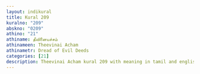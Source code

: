 ```yaml
---
layout: indikural
title: Kural 209
kuralno: "209"
abskno: "0209"
athino: "21"
athiname: தீவினையச்சம்
athinameen: Theevinai Acham
athinametr: Dread of Evil Deeds
categories: [21]
description: Theevinai Acham kural 209 with meaning in tamil and english 
---
```


